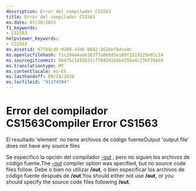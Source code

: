 ```yaml
---
description: Error del compilador CS1563
title: Error del compilador CS1563
ms.date: 07/20/2015
f1_keywords:
- CS1563
helpviewer_keywords:
- CS1563
ms.assetid: 67f84cd5-9209-43d6-b642-3628ef84ce4c
ms.openlocfilehash: f1c29444aa6163f7a066d5e109f1519129a91c14
ms.sourcegitcommit: 5b475c1855b32cf78d2d1bbb4295e4c236f39464
ms.translationtype: MT
ms.contentlocale: es-ES
ms.lasthandoff: 09/24/2020
ms.locfileid: "91174594"
---
```

# <a name="compiler-error-cs1563"></a><span data-ttu-id="c8c9a-103">Error del compilador CS1563</span><span class="sxs-lookup"><span data-stu-id="c8c9a-103">Compiler Error CS1563</span></span>

<span data-ttu-id="c8c9a-104">El resultado 'element' no tiene archivos de código fuente</span><span class="sxs-lookup"><span data-stu-id="c8c9a-104">Output 'output file' does not have any source files</span></span>  
  
 <span data-ttu-id="c8c9a-105">Se especificó la opción del compilador [-out](../language-reference/compiler-options/out-compiler-option.md) , pero no siguen los archivos de código fuente.</span><span class="sxs-lookup"><span data-stu-id="c8c9a-105">The [-out](../language-reference/compiler-options/out-compiler-option.md) compiler option was specified, but no source code files follow.</span></span> <span data-ttu-id="c8c9a-106">Debe o bien no utilizar **/out**, o bien especificar los archivos de código fuente después de **/out**.</span><span class="sxs-lookup"><span data-stu-id="c8c9a-106">You should either not use **/out**, or you should specify the source code files following **/out**.</span></span>

